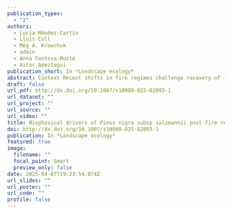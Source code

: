 ```yaml
---
publication_types:
  - "2"
authors:
  - Lucía Méndez-Cartín
  - Lluís Coll
  - Meg A. Krawchuk
  - admin
  - Anna Fontova-Musté
  - Aitor Ameztegui
publication_short: In *Landscape ecology*
abstract: Context Recent shifts in fire regimes challenge recovery of forest ecosystems. In Catalonia, Spain, the capacity of Pinus nigra to persist has been affected by recent high severity fires. Objectives To understand the biophysical conditions that support P. nigra recovery after high severity fire, we investigate the main biophysical drivers—seed availability, community interactions, water, and nutritional constraints—affecting post-fire regeneration patterns in Catalonia. Methods We identified fire refugia and calculated the distance-weighted refugia density (DWD) across four fire footprints to represent the seed source abundance. We surveyed abundance of regeneration and shrub cover on 270 sites. We tested identical statistical models for “inside” and “outside” fire refugia, to assess the role of fire refugia and main biophysical drivers on post-fire regeneration. Results The DWD had a positive effect on post-fire P. nigra recovery, with a stronger effect outside refugia than inside. Inside fire refugia, canopy trees had a sheltering effect on post-fire regeneration, reducing negative effects of heat load, particularly at higher aridity plots. Presence of Rubus spp. broadleaf shrubs enhanced the abundance of regeneration both inside and outside refugia. Total shrubs cover negatively impacted regeneration inside refugia and sites with greater aridity outside refugia but exerted a facilitative effect on P. nigra regeneration outside of fire refugia at sites with lower heat load. Conclusions Seed source abundance is an integral driver of post-fire regeneration however, biophysical site conditions are important filters that amplify or diminish regeneration. This ecological information can be used to tailor post-fire management goals for forest recovery.
draft: false
url_pdf: http://dx.doi.org/10.1007/s10980-025-02093-1
url_dataset: ""
url_project: ""
url_source: ""
url_video: ""
title: Biophysical drivers of Pinus nigra subsp salzmannii post-fire regeneration: role of fire refugia
doi: http://dx.doi.org/10.1007/s10980-025-02093-1
publication: In *Landscape ecology*
featured: true
image:
  filename: ""
  focal_point: Smart
  preview_only: false
date: 2025-04-07T19:23:54.074Z
url_slides: ""
url_poster: ""
url_code: ""
profile: false
---
```

  

